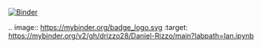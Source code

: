[![Binder](https://mybinder.org/badge_logo.svg)](https://mybinder.org/v2/gh/drizzo28/Daniel-Rizzo/main?labpath=Ian.ipynb)

.. image:: https://mybinder.org/badge_logo.svg
 :target: https://mybinder.org/v2/gh/drizzo28/Daniel-Rizzo/main?labpath=Ian.ipynb
